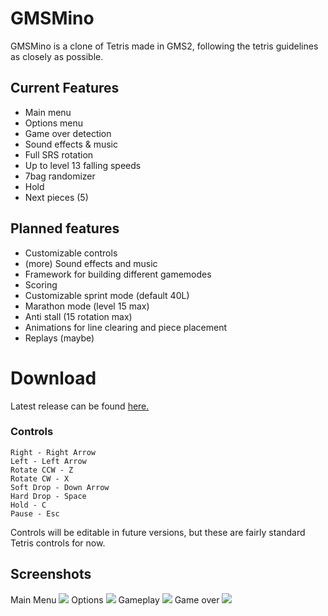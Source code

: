 # GMSMino
GMSMino is a clone of Tetris made in GMS2, following the tetris guidelines as closely as possible.

## Current Features
* Main menu
* Options menu
* Game over detection
* Sound effects & music
* Full SRS rotation
* Up to level 13 falling speeds
* 7bag randomizer
* Hold
* Next pieces (5)

## Planned features
* Customizable controls
* (more) Sound effects and music
* Framework for building different gamemodes
* Scoring
* Customizable sprint mode (default 40L)
* Marathon mode (level 15 max)
* Anti stall (15 rotation max)
* Animations for line clearing and piece placement
* Replays (maybe)

# Download
Latest release can be found [here.](https://github.com/LiteUnder/GMSMino/releases/latest)

### Controls
```
Right - Right Arrow
Left - Left Arrow
Rotate CCW - Z
Rotate CW - X
Soft Drop - Down Arrow
Hard Drop - Space
Hold - C
Pause - Esc
```

Controls will be editable in future versions, but these are fairly standard Tetris controls for now.


## Screenshots
Main Menu
![](https://i.imgur.com/KR9Tb0y.png)
Options
![](https://i.imgur.com/Jsu88aI.png)
Gameplay
![](https://i.imgur.com/rbtSTTJ.png)
Game over
![](https://i.imgur.com/w3bAx3F.png)
